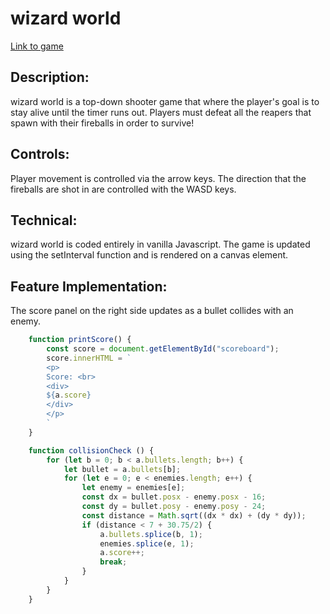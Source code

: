 # wizard world

[Link to game](https://yinglzhou.github.io/wizard-world/)

## Description:
wizard world is a top-down shooter game that where the player's goal is to stay alive until the timer runs out. Players must defeat all the reapers that spawn with their fireballs in order to survive! 

## Controls:
Player movement is controlled via the arrow keys.
The direction that the fireballs are shot in are controlled with the WASD keys.

## Technical:
wizard world is coded entirely in vanilla Javascript. The game is updated using the setInterval function and is rendered on a canvas element.

## Feature Implementation:
The score panel on the right side updates as a bullet collides with an enemy. 
``` javascript
    function printScore() {
        const score = document.getElementById("scoreboard");
        score.innerHTML = `
        <p>
        Score: <br>
        <div>
        ${a.score}
        </div>
        </p>
        `
    }

    function collisionCheck () {
        for (let b = 0; b < a.bullets.length; b++) {
            let bullet = a.bullets[b];
            for (let e = 0; e < enemies.length; e++) {
                let enemy = enemies[e];
                const dx = bullet.posx - enemy.posx - 16;
                const dy = bullet.posy - enemy.posy - 24;
                const distance = Math.sqrt((dx * dx) + (dy * dy));
                if (distance < 7 + 30.75/2) {
                    a.bullets.splice(b, 1);
                    enemies.splice(e, 1);
                    a.score++;
                    break;
                }
            }
        }
    }
```

